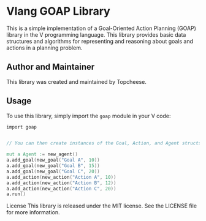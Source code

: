 # Vlang GOAP Library

This is a simple implementation of a Goal-Oriented Action Planning (GOAP) library in the V programming language. This library provides basic data structures and algorithms for representing and reasoning about goals and actions in a planning problem.

## Author and Maintainer

This library was created and   maintained by Topcheese.

## Usage

To use this library, simply import the `goap` module in your V code:

```v
import goap


// You can then create instances of the Goal, Action, and Agent structs and use their associated methods to represent and reason about your planning problem. For example:

mut a Agent := new_agent()
a.add_goal(new_goal("Goal A", 10))
a.add_goal(new_goal("Goal B", 15))
a.add_goal(new_goal("Goal C", 20))
a.add_action(new_action("Action A", 10))
a.add_action(new_action("Action B", 12))
a.add_action(new_action("Action C", 20))
a.run()
```

License
This library is released under the MIT license. See the LICENSE file for more information.

